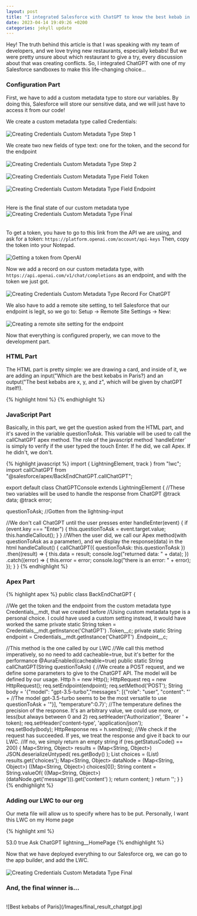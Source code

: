 ```yaml
---
layout: post
title: "I integrated Salesforce with ChatGPT to know the best kebab in Paris"
date: 2023-04-14 19:49:26 +0200
categories: jekyll update
---
```


Hey! The truth behind this article is that I was speaking with my team of developers, and we love trying new restaurants,
especially kebabs! But we were pretty unsure about which restaurant to give a try, every discussion about that was creating conflicts. So, I integrated ChatGPT with one of my Salesforce sandboxes to make this life-changing choice...

<h3>Configuration Part</h3>
First, we have to add a custom metadata type to store our variables. By doing this, Salesforce will store our sensitive data, and we will just have to access it from our code!

We create a custom metadata type called Credentials:
<br><br>
![Creating Credentials Custom Metadata Type Step 1](/Images/credentials_mdt_step1.jpg)

We create two new fields of type text: one for the token, and the second for the endpoint
<br><br>
![Creating Credentials Custom Metadata Type Step 2](/Images/credentials_mdt_step2.jpg)
<br><br>
![Creating Credentials Custom Metadata Type Field Token ](/Images/credentials_mdt_create_token_field.jpg)
<br><br>
![Creating Credentials Custom Metadata Type Field Endpoint ](/Images/credentials_mdt_create_endpoint_field.jpg)
<br><br><br>
Here is the final state of our custom metadata type
![Creating Credentials Custom Metadata Type Final](/Images/credentials_mdt_final.jpg)
<br><br><br>
To get a token, you have to go to this link from the API we are using, and ask for a token: `https://platform.openai.com/account/api-keys`
Then, copy the token into your Notepad.
<br><br>
![Getting a token from OpenAI](/Images/credentials_mdt_final.jpg)

Now we add a record on our custom metadata type, with `https://api.openai.com/v1/chat/completions` as an endpoint, and with the token we just got.
<br><br>
![Creating Credentials Custom Metadata Type Record For ChatGPT](/Images/credentials_mdt_chatgpt_record.jpg)

We also have to add a remote site setting, to tell Salesforce that our endpoint is legit, so we go to:
Setup -> Remote Site Settings -> New:
<br><br>
![Creating a remote site setting for the endpoint](/Images/create_remote_site_setting.jpg)

Now that everything is configured properly, we can move to the development part.

<h3>HTML Part</h3>
The HTML part is pretty simple: we are drawing a card, and inside of it, we are adding an input("Which are the best kebabs in Paris?) and an output("The best kebabs are x, y, and z", which will be given by chatGPT itself!).

{% highlight html %}
<template>

  <article class="slds-card">
    <div class="slds-card__header slds-grid"></div>
    <div class="slds-card__body slds-card__body_inner">
      <h2 class="slds-text-heading_medium slds-m-bottom_medium">
        Ask anything to ChatGPT.
      </h2>
      <div class="slds-form-element">
        <div class="slds-form-element__control slds-border_bottom">
          <div class="slds-form-element__static">
            <p>{data}</p>
          </div>
          <div class="slds-p-around_medium lgc-bg">
            <lightning-input
              value={questionToAsk}
              onenter={handleCallout}
              onkeypress={handleEnter}
              type="text"
              label="Enter some text"
            ></lightning-input>
          </div>
        </div>
      </div>
    </div>
  </article>
</template>
{% endhighlight %}

<h3>JavaScript Part</h3>
Basically, in this part, we get the question asked from the HTML part, and it's saved in the variable questionToAsk.
This variable will be used to call the callChatGPT apex method.
The role of the javascript method `handleEnter` is simply to verify if the user typed the touch Enter. If he did, we call Apex. If he didn't, we don't.

{% highlight javascript %}
import { LightningElement, track } from "lwc";
import callChatGPT from "@salesforce/apex/BackEndChatGPT.callChatGPT";

export default class ChatGPTConsole extends LightningElement {
//These two variables will be used to handle the response from ChatGPT
@track data;
@track error;

questionToAsk; //Gotten from the lightning-input

//We don't call ChatGPT until the user presses enter
handleEnter(event) {
if (event.key === "Enter") {
this.questionToAsk = event.target.value;
this.handleCallout();
}
}
//When the user did, we call our Apex method(with questionToAsk as a parameter), and we display the response(data) in the html
handleCallout() {
callChatGPT({ questionToAsk: this.questionToAsk })
.then((result) => {
this.data = result;
console.log("returned data: " + data);
})
.catch((error) => {
this.error = error;
console.log("there is an error: " + error);
});
}
}
{% endhighlight %}

<h3>Apex Part</h3>
{% highlight apex %}
public class BackEndChatGPT {
  
  //We get the token and the endpoint from the custom metadata type Credentials__mdt, that we created before
  //Using custom metadata type is a personal choice. I could have used a custom setting instead, it would have worked the same
  private static String token = Credentials__mdt.getInstance('ChatGPT')
    .Token__c;
  private static String endpoint = Credentials__mdt.getInstance('ChatGPT')
    .Endpoint__c;

//This method is the one called by our LWC
//We call this method imperatively, so no need to add cacheable=true, but it's better for the performance
@AuraEnabled(cacheable=true)
public static String callChatGPT(String questionToAsk) {
//We create a POST request, and we define some parameters to give to the ChatGPT API. The model will be defined by our usage.
Http h = new Http();
HttpRequest req = new HttpRequest();
req.setEndpoint(endpoint);
req.setMethod('POST');
String body =
'{"model": "gpt-3.5-turbo","messages": [{"role": "user", "content": "' + //The model gpt-3.5-turbo seems to be the most versatile to use
questionToAsk +
'"}], "temperature":0.7}'; //The temperature defines the precision of the response. It's an arbitrary value, we could use more, or less(but always between 0 and 2)
req.setHeader('Authorization', 'Bearer ' + token);
req.setHeader('content-type', 'application/json');
req.setBody(body);
HttpResponse res = h.send(req);
//We check if the request has succeeded. If yes, we treat the response and give it back to our LWC.
//If no, we simply return an empty string
if (res.getStatusCode() == 200) {
Map<String, Object> results = (Map<String, Object>) JSON.deserializeUntyped(
res.getBody()
);
List<Object> choices = (List<Object>) results.get('choices');
Map<String, Object> dataNode = (Map<String, Object>) ((Map<String, Object>) choices[0]);
String content = String.valueOf(
((Map<String, Object>) (dataNode.get('message'))).get('content')
);
return content;
}
return '';
}
}
{% endhighlight %}

<h3>Adding our LWC to our org</h3>
Our meta file will allow us to specify where has to be put. Personally, I want this LWC on my Home page

{% highlight xml %}

<?xml version="1.0" encoding="UTF-8"?>
<LightningComponentBundle xmlns="http://soap.sforce.com/2006/04/metadata">
    <apiVersion>53.0</apiVersion>
    <isExposed>true</isExposed>
    <masterLabel>Ask ChatGPT</masterLabel>
    <targets>
        <target>lightning__HomePage</target>
    </targets>
</LightningComponentBundle>
{% endhighlight %}

Now that we have deployed everything to our Salesforce org, we can go to the app builder, and add the LWC.
<br><br>
![Creating Credentials Custom Metadata Type Final](/Images/app_builder.jpg)

<h3>And, the final winner is...</h3>
<br>
![Best kebabs of Paris](/Images/final_result_chatgpt.jpg)
